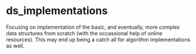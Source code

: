 # ds_implementations
Focusing on implementation of the basic, and eventually, more complex data structures from scratch (with the occassional help of online resources). This may end up being a catch all for algorithm implementations as well.
